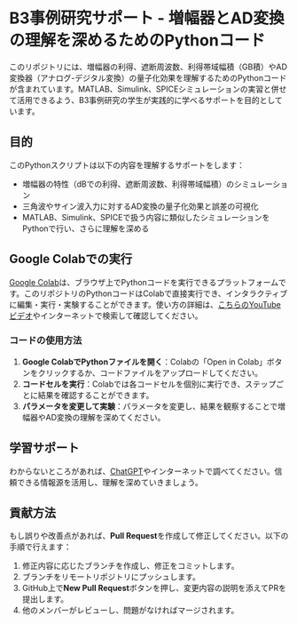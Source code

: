 

# B3事例研究サポート - 増幅器とAD変換の理解を深めるためのPythonコード

このリポジトリには、増幅器の利得、遮断周波数、利得帯域幅積（GB積）やAD変換器（アナログ-デジタル変換）の量子化効果を理解するためのPythonコードが含まれています。MATLAB、Simulink、SPICEシミュレーションの実習と併せて活用できるよう、B3事例研究の学生が実践的に学べるサポートを目的としています。

## 目的

このPythonスクリプトは以下の内容を理解するサポートをします：
- 増幅器の特性（dBでの利得、遮断周波数、利得帯域幅積）のシミュレーション
- 三角波やサイン波入力に対するAD変換の量子化効果と誤差の可視化
- MATLAB、Simulink、SPICEで扱う内容に類似したシミュレーションをPythonで行い、さらに理解を深める

## Google Colabでの実行

[Google Colab](https://colab.research.google.com/)は、ブラウザ上でPythonコードを実行できるプラットフォームです。このリポジトリのPythonコードはColabで直接実行でき、インタラクティブに編集・実行・実験することができます。使い方の詳細は、[こちらのYouTubeビデオ](https://www.youtube.com/watch?v=2tm8qrjVrk8&ab_channel=%E3%82%B9%E3%82%BF%E3%83%93%E3%82%B8%E3%80%90%E8%AA%B0%E3%81%A7%E3%82%82AI%E3%83%87%E3%83%BC%E3%82%BF%E3%82%B5%E3%82%A4%E3%82%A8%E3%83%B3%E3%82%B9%E3%80%91by%E3%82%A6%E3%83%9E%E3%81%9F%E3%82%93)やインターネットで検索して確認してください。

### コードの使用方法

1. **Google ColabでPythonファイルを開く**：Colabの「Open in Colab」ボタンをクリックするか、コードファイルをアップロードしてください。
2. **コードセルを実行**：Colabでは各コードセルを個別に実行でき、ステップごとに結果を確認することができます。
3. **パラメータを変更して実験**：パラメータを変更し、結果を観察することで増幅器やAD変換の理解を深めてください。

## 学習サポート

わからないところがあれば、[ChatGPT](https://chat.openai.com/)やインターネットで調べてください。信頼できる情報源を活用し、理解を深めていきましょう。

## 貢献方法

もし誤りや改善点があれば、**Pull Request**を作成して修正してください。以下の手順で行えます：
1. 修正内容に応じたブランチを作成し、修正をコミットします。
2. ブランチをリモートリポジトリにプッシュします。
3. GitHub上で**New Pull Request**ボタンを押し、変更内容の説明を添えてPRを提出します。
4. 他のメンバーがレビューし、問題がなければマージされます。

